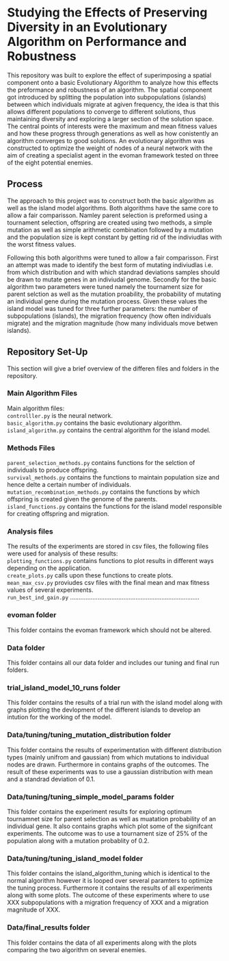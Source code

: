 # Studying the Effects of Preserving Diversity in an Evolutionary Algorithm on Performance and Robustness

This repository was built to explore the effect of superimposing a spatial component onto a basic Evolutionary Algorithm to analyze how this effects the preformance and robustness of an algorithm. The spatial component got introduced by splitting the population into subpopulations (islands) between which individuals migrate at agiven frequency, the idea is that this allows different populations to converge to different solutions, thus maintaining diversity and exploring a larger section of the solution space. The central points of interests were the maximum and mean fitness values and how these progress through generations as well as how conistently an algorithm converges to good solutions. An evolutionary algorithm was constructed to optimize the weight of nodes of a neural network with the aim of creating a specialist agent in the evoman framework tested on three of the eight potential enemies. 

## Process
The approach to this project was to construct both the basic algorithm as well as the island model algorithms. Both algorithms have the same core to allow a fair comparisson. Namley parent selection is preformed using a tournament selection, offspring are created using two methods, a simple mutation as well as simple arithmetic combination followed by a mutation and the population size is kept constant by getting rid of the indiviudlas with the worst fitness values. 

Following this both algorithms were tuned to allow a fair comparisson. First an attempt was made to identify the best form of mutating indiviudlas i.e.  from which distribution and with which standrad deviations samples should be drawn to mutate genes in an indiviudal genome. Secondly for the basic algorithm two parameters were tuned namely the tournament size for parent selction as well as the mutation proability, the probability of mutating an individual gene during the mutation process. Given these values the island model was tuned for three further parameters: the number of subpopulations (islands), the migration frequency (how often individuals migrate) and the migration magnitude (how many individuals move betwen islands).   

## Repository Set-Up
This section will give a brief overview of the differen files and folders in the repository.

### Main Algorithm Files
Main algorithm files: <br>
`controlller.py` is the neural network. <br>
`basic_algorithm.py` contains the basic evolutionary algorithm. <br>
`island_algorithm.py` contains the central algorithm for the island model. <br>

### Methods Files
`parent_selection_methods.py` contains functions for the selction of individuals to produce offspring. <br>
`survival_methods.py` contains the functions to maintain population size and hence delte a certain number of individuals. <br>
`mutation_recombination_methods.py` contains the functions by which offspring is created given the genome of the parents. <br>
`island_functions.py` contains the functions for the island model responsible for creating offspring and migration. <br>

### Analysis files
The results of the experiments are stored in csv files, the following files were used for analysis of these results: <br>
`plotting_functions.py` contains functions to plot results in different ways depending on the application. <br>
`create_plots.py` calls upon these functions to create plots. <br>
`mean_max_csv.py` proviudes csv files with the final mean and max fitness values of several experiments. <br>
`run_best_ind_gain.py` ........................................................................... <br>

### evoman folder
This folder contains the evoman framework which should not be altered.

### Data folder
This folder contains all our data folder and includes our tuning and final run folders.

### trial_island_model_10_runs folder
This folder contains the results of a trial run with the island model along with graphs plotting the devlopment of the different islands to develop an intution for the working of the model. 

### Data/tuning/tuning_mutation_distribution folder
This folder contains the results of experimentation with different distribution types (mainly unifrom and gaussian) from which mutations to individual nodes are drawn. Furthermore in contains graphs of the outcomes. The result of these experiments was to use a gaussian distribution with mean and a standrad deviation of 0.1.

### Data/tuning/tuning_simple_model_params folder
This folder contains the experiment results for exploring optimum tournamnet size for parent selection as well as muatation probability of an individual gene. It also contains graphs which plot some of the signifcant experiments. The outcome was to use a tournament size of 25% of the population along with a mutation probablity of 0.2.

### Data/tuning/tuning_island_model folder
This folder contains the island_algorithm_tuning which is identical to the normal algorithm however it is looped over several paramters to optimize the tuning process. Furthermore it contains the results of all experiments along with some plots. The outcome of these experiments where to use XXX subpopulations with a migration frequency of XXX and a migration magnitude of XXX.

### Data/final_results folder
This folder contains the data of all experiments along with the plots comparing the two algorithm on several enemies.
